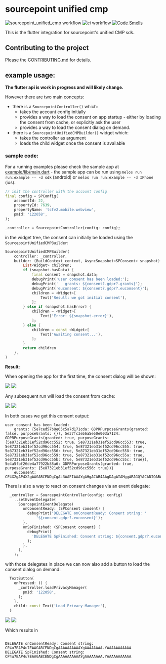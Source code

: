 # sourcepoint unified cmp

![sourcepoint_unified_cmp workflow](https://github.com/thekorn/sourcepoint_unified_cmp/actions/workflows/sourcepoint_unified_cmp.yaml/badge.svg) ![ci workflow](https://github.com/thekorn/sourcepoint_unified_cmp/actions/workflows/ci.yaml/badge.svg) [![Code Smells](https://sonarcloud.io/api/project_badges/measure?project=thekorn_sourcepoint_unified_cmp&metric=code_smells)](https://sonarcloud.io/summary/new_code?id=thekorn_sourcepoint_unified_cmp)

This is the flutter integration for sourcepoint's unified CMP sdk.

## Contributing to the project

Please the [CONTRIBUTING.md](CONTRIBUTING.md) for details.

## example usage:

**The flutter api is work in progress and will likely change.**

However there are two main concepts:
- there is a `SourcepointController()` which:
  - takes the account config initially
  - provides a way to load the consent on app startup - either by loading the consent from cache, or explicitly ask the user
  - provides a way to load the consent dialog on demand.
- there is a `SourcepointUnifiedCMPBuilder()` widget which:
  - takes the controller as argument
  - loads the child widget once the consent is available

### sample code:

For a running examples please check the sample app at [example/lib/main.dart](packages/sourcepoint_unified_cmp/example/lib/main.dart) - the sample app can be run using `melos run run:example -- -d sdk` (android) or `melos run run:example -- -d IPhone` (ios).

```dart
// init the controller with the account config
final config = SPConfig(
    accountId: 22,
    propertyId: 7639,
    propertyName: 'tcfv2.mobile.webview',
    pmId: '122058',
);

_controller = SourcepointController(config: config);
```

in the widget tree, the consent can initially be loaded using the `SourcepointUnifiedCMPBuilder`:

```dart
SourcepointUnifiedCMPBuilder(
    controller: _controller,
    builder: (BuildContext context, AsyncSnapshot<SPConsent> snapshot) {
        List<Widget> children;
        if (snapshot.hasData) {
            final consent = snapshot.data;
            debugPrint('user consent has been loaded:');
            debugPrint('   grants: ${consent?.gdpr?.grants}');
            debugPrint('euconsent: ${consent?.gdpr?.euconsent}');
            children = <Widget>[
                Text('Result: we got initial consent'),
            ];
        } else if (snapshot.hasError) {
            children = <Widget>[
                Text('Error: ${snapshot.error}'),
            ];
        } else {
            children = const <Widget>[
                Text('Awaiting consent...'),
            ];
        }
        return children
    },
)
```

**Result:**

When opening the app for the first time, the consent dialog will be shown:

![](./doc/images/sample-android-1st-run.gif) ![](./doc/images/sample-ios-1st-run.gif)

Any subsequent run will load the consent from cache:

![](./doc/images/sample-android-2nd-run.gif) ![](./doc/images/sample-ios-2nd-run.gif)

In both cases we get this consent output:
```
user consent has been loaded:
    grants: {5e7ced57b8e05c5a7d171cda: GDPRPurposeGrants(granted: false, purposeGrants: {}), 5e37fc3e56a5e60e003a7124: GDPRPurposeGrants(granted: true, purposeGrants: {5e87321eb31ef52cd96cc552: true, 5e87321eb31ef52cd96cc553: true, 5e87321eb31ef52cd96cc554: true, 5e87321eb31ef52cd96cc555: true, 5e87321eb31ef52cd96cc556: true, 5e87321eb31ef52cd96cc558: true, 5e87321eb31ef52cd96cc559: true, 5e87321eb31ef52cd96cc55a: true, 5e87321eb31ef52cd96cc55b: true, 5e87321eb31ef52cd96cc55c: true}), 5e4a5fbf26de4a77922b38a6: GDPRPurposeGrants(granted: true, purposeGrants: {5e87321eb31ef52cd96cc556: true})}
    euconsent: CP4X2gAP4X2gAAGABCENDgCgAL3AAEIAAAYgAHgACAB4AAgDAgAIAMggAEAGQYACADIQABABkOAAgAyKAAQAZAAA.YAAAAAAAAAAA
```

There is also a way to react on consent changes via an event delegate:

```dart
  _controller = SourcepointController(config: config)
    ..setEventDelegate(
      SourcepointEventDelegate(
        onConsentReady: (SPConsent consent) {
          debugPrint('DELEGATE onConsentReady: Consent string: '
              '${consent.gdpr?.euconsent}');
        },
        onSpFinished: (SPConsent consent) {
          debugPrint(
            'DELEGATE SpFinished: Consent string: ${consent.gdpr?.euconsent}',
          );
        },
      ),
    );
```

with those delegates in place we can now also add a button to load the consent dialog on demand:

```dart
  TextButton(
    onPressed: () {
      _controller.loadPrivacyManager(
        pmId: '122058',
      );
    },
    child: const Text('Load Privacy Manager'),
  )
```

![](./doc/images/sample-android-load-privacy-manager.gif) ![](./doc/images/sample-ios-load-privacy-manager.gif)

Which results in
```

DELEGATE onConsentReady: Consent string: CP4u7EAP4u7EAAGABCENDgCgAAAAAAAAAAYgAAAAAAAA.YAAAAAAAAAAA
DELEGATE SpFinished: Consent string: CP4u7EAP4u7EAAGABCENDgCgAAAAAAAAAAYgAAAAAAAA.YAAAAAAAAAAA
```
